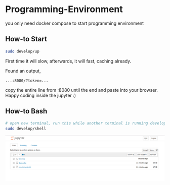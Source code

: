 # Programming-Environment

you only need docker compose to start programming environment

## How-to Start
```bash
sudo develop/up
```

First time it will slow, afterwards, it will fast, caching already.

Found an output,
```string
...:8080/?token=...
```
copy the entire line from :8080 until the end and paste into your browser. Happy coding inside the jupyter :)

## How-to Bash
```bash
# open new terminal, run this while another terminal is running develop/up
sudo develop/shell
```

![alt text](jupyter.png)
